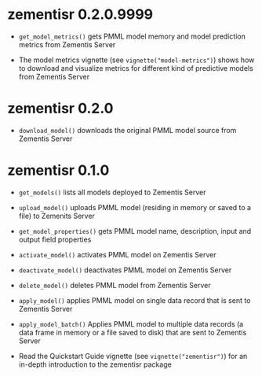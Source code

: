 # zementisr 0.2.0.9999

* `get_model_metrics()` gets PMML model memory and model prediction metrics from Zementis Server

* The model metrics vignette (see `vignette("model-metrics")`) shows how to download and visualize metrics for different kind of predictive models from Zementis Server

# zementisr 0.2.0

* `download_model()` downloads the original PMML model source from Zementis Server

# zementisr 0.1.0

* `get_models()` lists all models deployed to Zementis Server

* `upload_model()` uploads PMML model (residing in memory or saved to a file) to Zemenits Server

* `get_model_properties()` gets PMML model name, description, input and output field properties

* `activate_model()` activates PMML model on Zementis Server

* `deactivate_model()` deactivates PMML model on Zementis Server

* `delete_model()` deletes PMML model from Zementis Server

* `apply_model()` applies PMML model on single data record that is sent to Zementis Server

* `apply_model_batch()` Applies PMML model to multiple data records (a data frame in memory or a file saved to disk) that are sent to Zementis Server

*  Read the Quickstart Guide vignette (see `vignette("zementisr")`) for an in-depth introduction to the zementisr package








